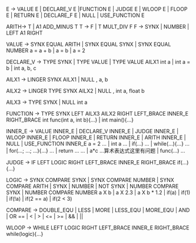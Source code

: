 E -> VALUE E | DECLARE_V E |FUNCTION E | JUDGE E | WLOOP E | FLOOP E | RETURN E | DECLARE_F E | NULL | USE_FUNCTION E 
<!-- 还需要添加#include -->

ARITH-> T | A1 ADD_MINUS T
        T -> F | T MULT_DIV F
        F -> SYNX | NUMBER | LEFT A1 RIGHT

VALUE -> SYNX EQUAL ARITH | SYNX EQUAL SYNX | SYNX EQUAL NUMBER
a = a + b | a = b | a = 2

DECLARE_V -> TYPE SYNX | TYPE VALUE | TYPE VALUE AILX1
int a | int a = b | int a, b, c

AILX1 -> LINGER SYNX AILX1 | NULL
, a, b

AILX2 -> LINGER TYPE SYNX AILX2 | NULL
, int a, float b

AILX3 -> TYPE SYNX | NULL
int a

FUNCTION -> TYPE SYNX LEFT AILX3 AILX2 RIGHT LEFT_BRACE INNER_E RIGHT_BRACE
int func(int a, int b){...} | int main(){...}

INNER_E -> VALUE INNER_E | DECLARE_V INNER_E | JUDGE INNER_E | WLOOP INNER_E | FLOOP INNER_E | RETURN INNER_E | ARITH INNER_E | NULL | USE_FUNCTION INNER_E
a = 2 ... | int a ... | if(...) ... | while(...){...} ... | for(...; ...; ...){...} ... | return ... ... | a*c ...算术表达式这里有问题 | func(...) ...

JUDGE -> IF LEFT LOGIC RIGHT LEFT_BRACE INNER_E RIGHT_BRACE
if(...){...}

LOGIC -> SYNX COMPARE SYNX | SYNX COMPARE NUMBER | SYNX COMPARE ARITH | SYNX | NUMBER | NOT SYNX | NUMBER COMPARE SYNX | NUMBER COMPARE NUMBER
         a X b             | a X 2.3             | a X b * 1.2   | if(a)     | if(1)  | if(!a)   | if(2 == a)          | if(2 < 3)

COMPARE -> DOUBLE_EQU | LESS | MORE | LESS_EQU | MORE_EQU | AND | OR
           ==         | <    | >    | <=       | >=       | &&  | ||

WLOOP -> WHILE LEFT LOGIC RIGHT LEFT_BRACE INNER_E RIGHT_BRACE
while(logic){...}

